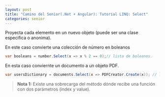 ```yaml
---
layout: post
title: "Camino del Senior(.Net + Angular): Tutorial LINQ: Select"
categories: senior
---
```


Proyecta cada elemento en un nuevo objeto <!--more-->(puede ser una clase especifica o anonima).

En este caso convierte una colección de número en boleanos
```csharp
var booleans = number.Select(x => x % 2 == 0);// lista de boleanos.
```
En esta caso conviernte un documento a un objeto PDF.
```csharp
var usersDictionary = documents.Select(x => PDFCreator.Create(x)); // lista de PDFs
```
> **Nota 1:** Existe una sobrecarga del método dónde recibe una función con dos parámetros (index y value).

